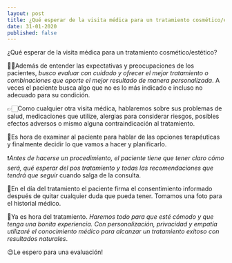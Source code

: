 ```yaml
---
layout: post
title: ¿Qué esperar de la visita médica para un tratamiento cosmético/estético?
date: 31-01-2020
published: false
---
```

¿Qué esperar de la visita médica para un tratamiento cosmético/estético? 

✍🏻Además de entender las expectativas y preocupaciones de los pacientes, *busco evaluar con cuidado y ofrecer el mejor tratamiento o combinaciones que aporte el mejor resultado de manera personalizada*. A veces el paciente busca algo que no es lo más indicado e incluso no adecuado para su condición.

👉🏻Como cualquier otra visita médica, hablaremos sobre sus problemas de salud, medicaciones que utilize, alergias para considerar riesgos, posibles efectos adversos o mismo alguna contraindicación al tratamiento.

🔎Es hora de examinar al paciente para hablar de las opciones terapéuticas y finalmente decidir lo que vamos a hacer y planificarlo. 

❗*Antes de hacerse un procedimiento, el paciente tiene que tener claro cómo será, qué esperar del pos tratamiento y todas las recomendaciones que tendrá que seguir* cuando salga de la consulta.

📝En el día del tratamiento el paciente firma el consentimiento informado después de quitar cualquier duda que pueda tener. Tomamos una foto para el historial médico. 

💉Ya es hora del tratamiento. *Haremos todo para que esté cómodo y que tenga una bonita experiencia. Con personalización, privacidad y empatía utilizaré el conocimiento médico para alcanzar un tratamiento exitoso con resultados naturales*. 

😉Le espero para una evaluación!